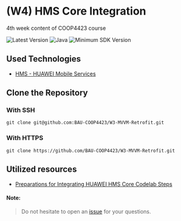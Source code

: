 # (W4) HMS Core Integration
4th week content of COOP4423 course

![Latest Version](https://img.shields.io/badge/latestVersion-1.0-yellow) ![Java](https://img.shields.io/badge/language-java-blue) ![Minimum SDK Version](https://img.shields.io/badge/minSDK-21-orange)

## Used Technologies
- <a href="https://developer.huawei.com/consumer/en/hms/" target="_blank">HMS - HUAWEI Mobile Services</a>

## Clone the Repository

### With SSH
```
git clone git@github.com:BAU-COOP4423/W3-MVVM-Retrofit.git
```

### With HTTPS
```
git clone https://github.com/BAU-COOP4423/W3-MVVM-Retrofit.git
```

## Utilized resources
- <a href="https://developer.huawei.com/consumer/en/codelab/HMSPreparation/index.html#0">Preparations for Integrating HUAWEI HMS Core Codelab Steps</a>





#### Note:
> Do not hesitate to open an <a href="https://github.com/BAU-COOP4423/W3-MVVM-Retrofit/issues" target="_blank">issue</a> for your questions.

